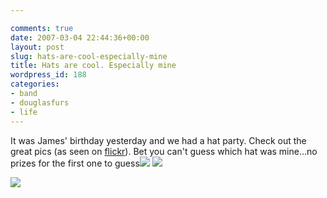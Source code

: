 ```yaml
---

comments: true
date: 2007-03-04 22:44:36+00:00
layout: post
slug: hats-are-cool-especially-mine
title: Hats are cool. Especially mine
wordpress_id: 188
categories:
- band
- douglasfurs
- life
---
```


It was James' birthday yesterday and we had a hat party. Check out the great pics (as seen on [flickr](http://www.flickr.com/photos/domster83)). Bet you can't guess which hat was mine...no prizes for the first one to guess![](http://farm1.static.flickr.com/180/410528580_4fdaffe7ee.jpg?v=0)
![](http://farm1.static.flickr.com/187/410528590_c8e3044490.jpg?v=0)




![](http://farm1.static.flickr.com/174/410528585_00eadbb9d6.jpg?v=0)
